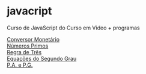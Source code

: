 # javacript
 Curso de JavaScript do Curso em Video + programas

<a href="https://ccostafrias.github.io/javacript/programas/conversorMonetário.html">Conversor Monetário</a>
<br>
<a href="https://ccostafrias.github.io/javacript/programas/numPrimos.html">Números Primos</a>
<br>
<a href="https://ccostafrias.github.io/javacript/programas/regraTres.html">Regra de Três</a>
<br>
<a href="https://ccostafrias.github.io/javacript/programas/segundoGrau.html">Equações do Segundo Grau</a>
<br>
<a href="https://ccostafrias.github.io/javacript/programas/progressao.html">P.A. e P.G.</a>
